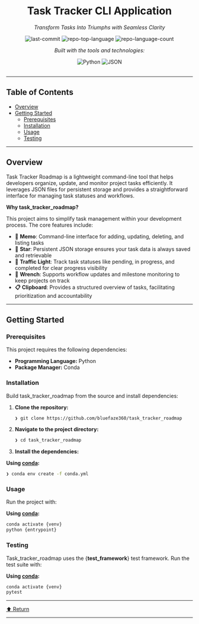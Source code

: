 

<div id="top">

<!-- HEADER STYLE: CLASSIC -->
<div align="center">


# Task Tracker CLI Application

<em>Transform Tasks Into Triumphs with Seamless Clarity</em>

<!-- BADGES -->
<img src="https://img.shields.io/github/last-commit/bluefaze360/task_tracker_roadmap?style=flat&logo=git&logoColor=white&color=0080ff" alt="last-commit">
<img src="https://img.shields.io/github/languages/top/bluefaze360/task_tracker_roadmap?style=flat&color=0080ff" alt="repo-top-language">
<img src="https://img.shields.io/github/languages/count/bluefaze360/task_tracker_roadmap?style=flat&color=0080ff" alt="repo-language-count">

<em>Built with the tools and technologies:</em>

<img src="https://img.shields.io/badge/Python-3776AB.svg?style=flat&logo=Python&logoColor=white" alt="Python">
<img src="https://img.shields.io/badge/JSON-000000.svg?style=flat&logo=JSON&logoColor=white" alt="JSON">


</div>
<br>

---

## Table of Contents

- [Overview](#overview)
- [Getting Started](#getting-started)
    - [Prerequisites](#prerequisites)
    - [Installation](#installation)
    - [Usage](#usage)
    - [Testing](#testing)

---

## Overview

Task Tracker Roadmap is a lightweight command-line tool that helps developers organize, update, and monitor project tasks efficiently. It leverages JSON files for persistent storage and provides a straightforward interface for managing task statuses and workflows.

**Why task_tracker_roadmap?**

This project aims to simplify task management within your development process. The core features include:

- **📝** **Memo**: Command-line interface for adding, updating, deleting, and listing tasks
- **🌟** **Star**: Persistent JSON storage ensures your task data is always saved and retrievable
- **🚦** **Traffic Light**: Track task statuses like pending, in progress, and completed for clear progress visibility
- **🔧** **Wrench**: Supports workflow updates and milestone monitoring to keep projects on track
- **📋** **Clipboard**: Provides a structured overview of tasks, facilitating prioritization and accountability

---

## Getting Started

### Prerequisites

This project requires the following dependencies:

- **Programming Language:** Python
- **Package Manager:** Conda

### Installation

Build task_tracker_roadmap from the source and install dependencies:

1. **Clone the repository:**

    ```sh
    ❯ git clone https://github.com/bluefaze360/task_tracker_roadmap
    ```

2. **Navigate to the project directory:**

    ```sh
    ❯ cd task_tracker_roadmap
    ```

3. **Install the dependencies:**

**Using [conda](https://docs.conda.io/):**

```sh
❯ conda env create -f conda.yml
```

### Usage

Run the project with:

**Using [conda](https://docs.conda.io/):**

```sh
conda activate {venv}
python {entrypoint}
```

### Testing

Task_tracker_roadmap uses the {__test_framework__} test framework. Run the test suite with:

**Using [conda](https://docs.conda.io/):**

```sh
conda activate {venv}
pytest
```

---

<div align="left"><a href="#top">⬆ Return</a></div>

---
